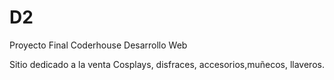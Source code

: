 # D2

Proyecto Final
Coderhouse
Desarrollo Web

Sitio dedicado a la venta
Cosplays, disfraces, accesorios,muñecos, llaveros.
